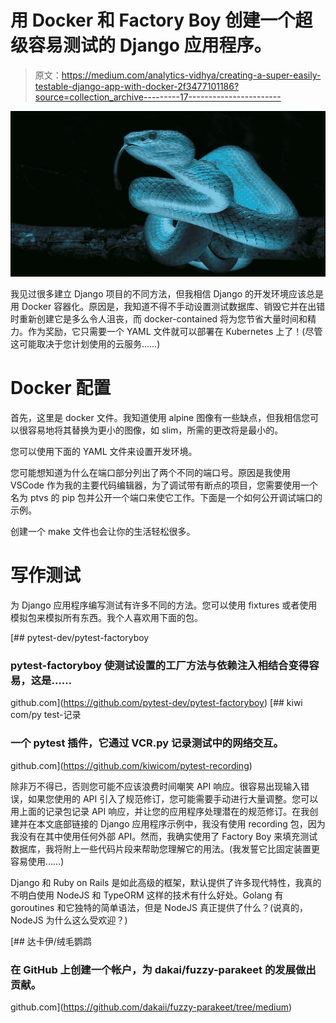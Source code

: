 # 用 Docker 和 Factory Boy 创建一个超级容易测试的 Django 应用程序。

> 原文：<https://medium.com/analytics-vidhya/creating-a-super-easily-testable-django-app-with-docker-2f3477101186?source=collection_archive---------17----------------------->

![](img/fe67f06807fa1fba6cbe194a47ced3d1.png)

我见过很多建立 Django 项目的不同方法，但我相信 Django 的开发环境应该总是用 Docker 容器化。原因是，我知道不得不手动设置测试数据库、销毁它并在出错时重新创建它是多么令人沮丧，而 docker-contained 将为您节省大量时间和精力。作为奖励，它只需要一个 YAML 文件就可以部署在 Kubernetes 上了！(尽管这可能取决于您计划使用的云服务……)

# Docker 配置

首先，这里是 docker 文件。我知道使用 alpine 图像有一些缺点，但我相信您可以很容易地将其替换为更小的图像，如 slim，所需的更改将是最小的。

您可以使用下面的 YAML 文件来设置开发环境。

您可能想知道为什么在端口部分列出了两个不同的端口号。原因是我使用 VSCode 作为我的主要代码编辑器，为了调试带有断点的项目，您需要使用一个名为 ptvs 的 pip 包并公开一个端口来使它工作。下面是一个如何公开调试端口的示例。

创建一个 make 文件也会让你的生活轻松很多。

# 写作测试

为 Django 应用程序编写测试有许多不同的方法。您可以使用 fixtures 或者使用模拟包来模拟所有东西。我个人喜欢用下面的包。

[](https://github.com/pytest-dev/pytest-factoryboy) [## pytest-dev/pytest-factoryboy

### pytest-factoryboy 使测试设置的工厂方法与依赖注入相结合变得容易，这是……

github.com](https://github.com/pytest-dev/pytest-factoryboy) [](https://github.com/kiwicom/pytest-recording) [## kiwi com/py test-记录

### 一个 pytest 插件，它通过 VCR.py 记录测试中的网络交互。

github.com](https://github.com/kiwicom/pytest-recording) 

除非万不得已，否则您可能不应该浪费时间嘲笑 API 响应。很容易出现输入错误，如果您使用的 API 引入了规范修订，您可能需要手动进行大量调整。您可以用上面的记录包记录 API 响应，并让您的应用程序处理潜在的规范修订。在我创建并在本文底部链接的 Django 应用程序示例中，我没有使用 recording 包，因为我没有在其中使用任何外部 API。然而，我确实使用了 Factory Boy 来填充测试数据库，我将附上一些代码片段来帮助您理解它的用法。(我发誓它比固定装置更容易使用……)

Django 和 Ruby on Rails 是如此高级的框架，默认提供了许多现代特性，我真的不明白使用 NodeJS 和 TypeORM 这样的技术有什么好处。Golang 有 goroutines 和它独特的简单语法，但是 NodeJS 真正提供了什么？(说真的，NodeJS 为什么这么受欢迎？)

[](https://github.com/dakaii/fuzzy-parakeet/tree/medium) [## 达卡伊/绒毛鹦鹉

### 在 GitHub 上创建一个帐户，为 dakai/fuzzy-parakeet 的发展做出贡献。

github.com](https://github.com/dakaii/fuzzy-parakeet/tree/medium)